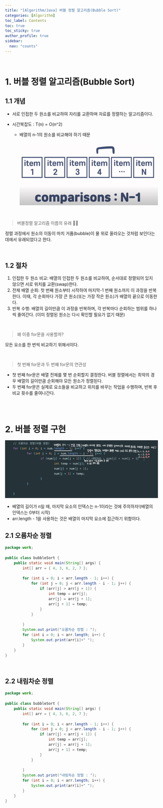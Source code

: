 ```yaml
---
title: "[Algorithm/Java] 버블 정렬 알고리즘(Bubble Sort)"
categories: [Algorithm]
toc_label: Contents
toc: true
toc_sticky: true
author_profile: true
sidebar:
  nav: "counts"
---
```


<br>

# 1. 버블 정렬 알고리즘(Bubble Sort)

## 1.1 개념

- 서로 인접한 두 원소를 비교하여 자리를 교환하며 자료를 정렬하는 알고리즘이다.
- 시간복잡도 : T(n) = O(n^2)

  - 배열의 n-1의 원소를 비교해야 하기 때문<br><br>
    ![](/assets/images/2024/2024-04-11-18-19-08.png)

<br>

> 버블정렬 알고리즘 이름의 유래 🌊💬

정렬 과정에서 원소의 이동이 마치 거품(bubble)이 물 위로 올라오는 것처럼 보인다는 데에서 유래되었다고 한다.

<br>

## 1.2 절차

1. 인접한 두 원소 비교: 배열의 인접한 두 원소를 비교하여, 순서대로 정렬되어 있지 않으면 서로 위치를 교환(swap)한다.
2. 전체 배열 순회: 첫 번째 원소부터 시작하여 마지막-1 번째 원소까지 이 과정을 반복한다. 이때, 각 순회마다 가장 큰 원소(또는 가장 작은 원소)가 배열의 끝으로 이동한다.
3. 반복 수행: 배열의 길이만큼 이 과정을 반복하며, 각 반복마다 순회하는 범위를 하나씩 줄여간다. (이미 정렬된 원소는 다시 확인할 필요가 없기 때문)

<br>

> 왜 이중 for문을 사용할까?

모든 요소를 한 번씩 비교하기 위해서이다.

<br>

> 첫 번째 for문과 두 번쨰 for문의 연관성

- 첫 번째 for문은 배열 전체를 몇 번 순회할지 결정한다. 버블 정렬에서는 최악의 경우 배열의 길이만큼 순회해야 모든 원소가 정렬된다.
- 두 번째 for문은 실제로 요소들을 비교하고 위치를 바꾸는 작업을 수행하며, 반복 후 비교 횟수를 줄여나간다.

<br><br>

# 2. 버블 정렬 구현

![](/assets/images/2024/2024-04-11-18-08-00.png)

- 배열의 길이가 n일 때, 마지막 요소의 인덱스는 n-1이라는 것에 주의하자!(배열의 인덱스는 0부터 시작)
- arr.length - 1을 사용하는 것은 배열의 마지막 요소에 접근하기 위함이다.

## 2.1 오름차순 정렬

```java
package work;

public class bubbleSort {
	public static void main(String[] args) {
		int[] arr = { 4, 3, 6, 2, 7 };

		for (int i = 0; i < arr.length - 1; i++) {
			for (int j = 0; j < arr.length - i - 1; j++) {
				if (arr[j] > arr[j + 1]) {
					int temp = arr[j];
					arr[j] = arr[j + 1];
					arr[j + 1] = temp;
				}
			}

		}
		System.out.print("오름차순 정렬 : ");
		for (int i = 0; i < arr.length; i++) {
			System.out.print(arr[i]+" ");
		}
	}
}

```

<br>

## 2.2 내림차순 정렬

```java
package work;

public class bubbleSort {
	public static void main(String[] args) {
		int[] arr = { 4, 3, 6, 2, 7 };

		for (int i = 0; i < arr.length - 1; i++) {
			for (int j = 0; j < arr.length - i - 1; j++) {
				if (arr[j] < arr[j + 1]) {
					int temp = arr[j];
					arr[j] = arr[j + 1];
					arr[j + 1] = temp;
				}
			}

		}
		System.out.print("내림차순 정렬 : ");
		for (int i = 0; i < arr.length; i++) {
			System.out.print(arr[i]+" ");
		}
	}
}
```

<br>
